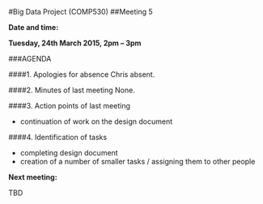#Big Data Project (COMP530)
##Meeting 5

**Date and time:**

**Tuesday, 24th March 2015, 2pm – 3pm**

###AGENDA

####1. Apologies for absence
Chris absent.

####2. Minutes of last meeting
None.

####3. Action points of last meeting
- continuation of work on the design document

####4. Identification of tasks
- completing design document
- creation of a number of smaller tasks / assigning them to other people

**Next meeting:**

TBD
